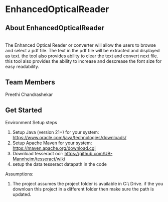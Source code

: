 # EnhancedOpticalReader
## About EnhancedOpticalReader

<br>
The Enhanced Optical Reader or converter will allow the users to browse and select a pdf file. The text in the pdf file will be extracted
and displayed as text. the tool also provides ability to clear the text and convert next file. this tool also provides the ability to increase
and descrease the font size for easy readability.

## Team Members
Preethi Chandrashekar
<br>
## Get Started

Environment Setup steps

1. Setup Java (version 21+) for your system: https://www.oracle.com/java/technologies/downloads/
2. Setup Apache Maven for your system: https://maven.apache.org/download.cgi
3. Download tesseract ocr: https://github.com/UB-Mannheim/tesseract/wiki
4. setup the data tesseract datapath in the code

Assumptions:

1. The project assumes the project folder is available in C:\ Drive. if the you downloan this project in a different folder then make sure the path is updated.
